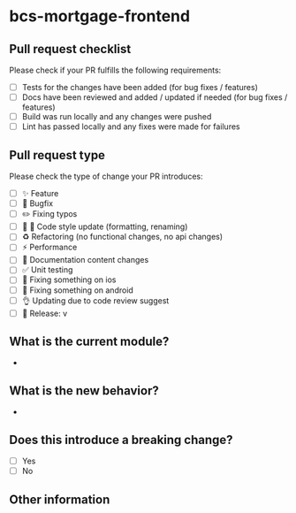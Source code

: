 # bcs-mortgage-frontend

## Pull request checklist

Please check if your PR fulfills the following requirements:

- [ ] Tests for the changes have been added (for bug fixes / features)
- [ ] Docs have been reviewed and added / updated if needed (for bug fixes / features)
- [ ] Build was run locally and any changes were pushed
- [ ] Lint has passed locally and any fixes were made for failures

## Pull request type

<!-- Please do not submit updates to dependencies unless it fixes an issue. -->

<!-- Please try to limit your pull request to one type, submit multiple pull requests if needed. -->

Please check the type of change your PR introduces:

- [ ] :sparkles: Feature
- [ ] :bug: Bugfix
- [ ] :pencil2: Fixing typos
- [ ] :lipstick: :art: Code style update (formatting, renaming)
- [ ] :recycle: Refactoring (no functional changes, no api changes)
- [ ] :zap: Performance
- [ ] :pencil: Documentation content changes
- [ ] :white_check_mark: Unit testing
- [ ] :green_apple: Fixing something on ios
- [ ] :robot: Fixing something on android
- [ ] :ok_hand: Updating due to code review suggest
- [ ] :rocket: Release: v

## What is the current module?

<!-- Please describe the current behavior that you are modifying, or link to a relevant issue. -->

-

## What is the new behavior?

<!-- Please describe the behavior or changes that are being added by this PR. -->

-

## Does this introduce a breaking change?

- [ ] Yes
- [ ] No

<!-- If this introduces a breaking change, please describe the impact and migration path for existing applications below. -->

## Other information

<!-- Any other information that is important to this PR such as screenshots of how the component looks before and after the change. -->
